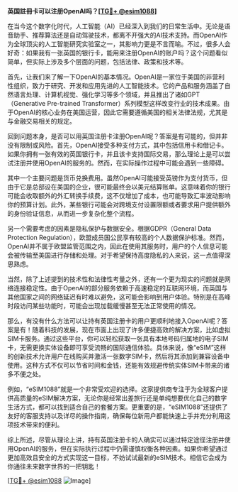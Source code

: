 **英国註冊卡可以注册OpenAI吗？[[TG💪+ @esim1088](https://t.me/s/esim1088)]**

在当今这个数字化时代，人工智能（AI）已经深入到我们的日常生活中。无论是语音助手、推荐算法还是自动驾驶技术，都离不开强大的AI技术支持。而OpenAI作为全球顶尖的人工智能研究实验室之一，其影响力更是不言而喻。不过，很多人会好奇：如果我有一张英国的银行卡，能用来注册OpenAI的账户吗？这个问题看似简单，但实际上涉及多个层面的问题，包括法律、政策和技术等。

首先，让我们来了解一下OpenAI的基本情况。OpenAI是一家位于美国的非营利性组织，致力于研究、开发和应用先进的人工智能技术。它的产品和服务涵盖了自然语言处理、计算机视觉、强化学习等多个领域，并且推出了诸如GPT（Generative Pre-trained Transformer）系列模型这样改变行业的技术成果。由于OpenAI的核心业务在美国运营，因此它需要遵循美国的相关法律法规，尤其是与金融交易相关的规定。

回到问题本身，是否可以用英国注册卡注册OpenAI呢？答案是有可能的，但并非没有限制或风险。首先，OpenAI接受多种支付方式，其中包括信用卡和借记卡。如果你拥有一张有效的英国银行卡，并且该卡支持国际交易，那么理论上是可以尝试注册并使用OpenAI的服务的。然而，在实际操作过程中可能会遇到一些障碍。

其中一个主要问题是货币兑换费用。虽然OpenAI可能接受英镑作为支付货币，但由于它是总部设在美国的企业，很可能最终会以美元结算账单。这意味着你的银行可能会收取额外的外汇转换手续费，这不仅增加了成本，也可能导致汇率波动影响你的预算计划。此外，某些银行可能会对跨境支付设置限额或者要求用户提供额外的身份验证信息，从而进一步复杂化整个流程。

另一个需要考虑的因素是隐私保护与数据安全。根据GDPR（General Data Protection Regulation），欧盟成员国公民享有较高的个人数据保护标准。然而，OpenAI并不属于欧盟监管范围之内，因此在使用其服务时，用户的个人信息可能会被传输至美国进行存储和处理。对于希望保持高度隐私的人来说，这一点值得深思熟虑。

当然，除了上述提到的技术性和法律性考量之外，还有一个更为现实的问题就是网络连接稳定性。由于OpenAI的部分服务依赖于高速稳定的互联网环境，而英国与其他国家之间的网络延迟有时难以避免，这可能会影响到用户体验。特别是在高峰时段访问某些功能时，可能会出现加载缓慢甚至无法正常使用的情况。

那么，有没有什么方法可以让持有英国注册卡的用户更顺利地接入OpenAI呢？答案是有！随着科技的发展，现在市面上出现了许多便捷高效的解决方案，比如虚拟SIM卡服务。通过这些平台，你可以轻松获取一张具有本地号码归属地的电子SIM卡，无需更换实体设备即可享受流畅的国际通信体验。具体来说，像“eSIM”这样的创新技术允许用户在线购买并激活一张数字SIM卡，然后将其添加到兼容设备中使用。这种方式不仅可以节省时间和金钱，还能有效规避传统实体SIM卡带来的诸多不便之处。

例如，“eSIM1088”就是一个非常受欢迎的选择。这家提供商专注于为全球客户提供高质量的eSIM解决方案，无论你是经常出差旅行还是单纯想要优化自己的数字生活方式，都可以找到适合自己的套餐方案。更重要的是，“eSIM1088”还提供了友好的客服支持以及详尽的操作指南，确保每位新用户都能快速上手并充分利用这项技术带来的便利。

综上所述，尽管从理论上讲，持有英国注册卡的人确实可以通过特定途径注册并使用OpenAI的服务，但在实际执行过程中仍需谨慎权衡各种因素。如果你希望通过更加高效且安全的方式实现这一目标，不妨试试最新的eSIM技术。相信它会成为你通往未来数字世界的一把钥匙！

[[TG💪+ @esim1088](https://t.me/s/esim1088) ![Image](https://i.postimg.cc/4NQfJmqS/Snipaste-2025-05-13-00-14-12.png)]